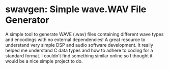 # swavgen: Simple wave.WAV File Generator
A simple tool to generate WAVE (.wav) files containing different wave types and encodings with no external dependencies! A great resource to understand very simple DSP and audio software development. It really helped me understand C data types and how to adhere to coding for a standard format. I couldn't find something similar online so I thought it would be a nice simple project to do.
